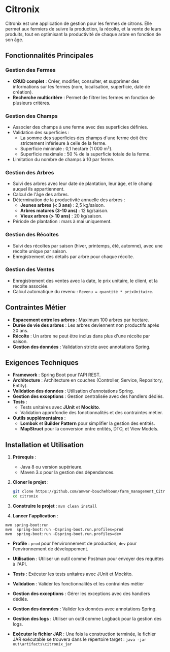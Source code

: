 # Citronix

Citronix est une application de gestion pour les fermes de citrons. Elle permet aux fermiers de suivre la production, la récolte, et la vente de leurs produits, tout en optimisant la productivité de chaque arbre en fonction de son âge.

## Fonctionnalités Principales

### Gestion des Fermes

- **CRUD complet** : Créer, modifier, consulter, et supprimer des informations sur les fermes (nom, localisation, superficie, date de création).
- **Recherche multicritère** : Permet de filtrer les fermes en fonction de plusieurs critères.

### Gestion des Champs

- Associer des champs à une ferme avec des superficies définies.
- Validation des superficies :
  - La somme des superficies des champs d'une ferme doit être strictement inférieure à celle de la ferme.
  - Superficie minimale : 0,1 hectare (1 000 m²).
  - Superficie maximale : 50 % de la superficie totale de la ferme.
- Limitation du nombre de champs à 10 par ferme.

### Gestion des Arbres

- Suivi des arbres avec leur date de plantation, leur âge, et le champ auquel ils appartiennent.
- Calcul de l'âge des arbres.
- Détermination de la productivité annuelle des arbres :
  - **Jeunes arbres (< 3 ans)** : 2,5 kg/saison.
  - **Arbres matures (3-10 ans)** : 12 kg/saison.
  - **Vieux arbres (> 10 ans)** : 20 kg/saison.
- Période de plantation : mars à mai uniquement.

### Gestion des Récoltes

- Suivi des récoltes par saison (hiver, printemps, été, automne), avec une récolte unique par saison.
- Enregistrement des détails par arbre pour chaque récolte.

### Gestion des Ventes

- Enregistrement des ventes avec la date, le prix unitaire, le client, et la récolte associée.
- Calcul automatique du revenu : `Revenu = quantité * prixUnitaire`.

## Contraintes Métier

- **Espacement entre les arbres** : Maximum 100 arbres par hectare.
- **Durée de vie des arbres** : Les arbres deviennent non productifs après 20 ans.
- **Récolte** : Un arbre ne peut être inclus dans plus d'une récolte par saison.
- **Gestion des données** : Validation stricte avec annotations Spring.

## Exigences Techniques

- **Framework** : Spring Boot pour l'API REST.
- **Architecture** : Architecture en couches (Controller, Service, Repository, Entity).
- **Validation des données** : Utilisation d'annotations Spring.
- **Gestion des exceptions** : Gestion centralisée avec des handlers dédiés.
- **Tests** :
  - Tests unitaires avec **JUnit** et **Mockito**.
  - Validation approfondie des fonctionnalités et des contraintes métier.
- **Outils supplémentaires** :
  - **Lombok** et **Builder Pattern** pour simplifier la gestion des entités.
  - **MapStruct** pour la conversion entre entités, DTO, et View Models.

## Installation et Utilisation

1. **Prérequis** :

   - Java 8 ou version supérieure.
   - Maven 3.x pour la gestion des dépendances.

2. **Cloner le projet** :

   ```bash
   git clone https://github.com/anwar-bouchehboun/farm_management_Citronix_Youcode.git
   cd citronix

   ```

3. **Construire le projet** :
   `mvn clean install`

4. **Lancer l'application** :

```
mvn spring-boot:run
mvn  spring-boot:run -Dspring-boot.run.profiles=prod
mvn  spring-boot:run -Dspring-boot.run.profiles=dev
```

- **Profile** : `prod` pour l'environnement de production, `dev`
  pour l'environnement de développement.
- **Utilisation** : Utiliser un outil comme Postman pour envoyer des requêtes
  à l'API.
- **Tests** : Exécuter les tests unitaires avec JUnit et Mockito.
- **Validation** : Valider les fonctionnalités et les contraintes métier
- **Gestion des exceptions** : Gérer les exceptions avec des handlers dédiés.
- **Gestion des données** : Valider les données avec annotations Spring.
- **Gestion des logs** : Utiliser un outil comme Logback pour la gestion des
  logs.

- **Exécuter le fichier JAR** : Une fois la construction terminée, le fichier JAR exécutable se trouvera dans le répertoire target :
  `java -jar out\artifacts\citronix_jar`
